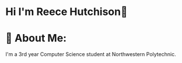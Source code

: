 # Hi I'm Reece Hutchison👋

# 🔭 About Me:
I'm a 3rd year Computer Science student at Northwestern Polytechnic.
